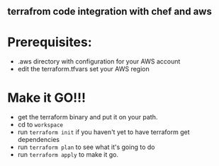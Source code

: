 ## terrafrom code integration with chef and aws

# Prerequisites:

* .aws directory with configuration for your AWS account 
* edit the terraform.tfvars 
    set your AWS region

# Make it GO!!!

* get the terraform binary and put it on your path.
* cd to `workspace`
* run `terraform init` if you haven't yet to have terraform get dependencies
* run `terraform plan` to see what it's going to do
* run `terraform apply` to make it go.

